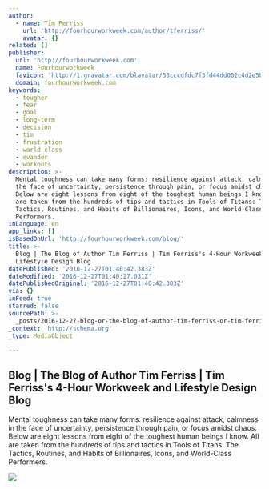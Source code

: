 ```yaml
---
author:
  - name: Tim Ferriss
    url: 'http://fourhourworkweek.com/author/tferriss/'
    avatar: {}
related: []
publisher:
  url: 'http://fourhourworkweek.com'
  name: Fourhourworkweek
  favicon: 'http://1.gravatar.com/blavatar/53cccdfdc7f3fd44dd002c4d2e5bc55e?s=32'
  domain: fourhourworkweek.com
keywords:
  - tougher
  - fear
  - goal
  - long-term
  - decision
  - tim
  - frustration
  - world-class
  - evander
  - workouts
description: >-
  Mental toughness can take many forms: resilience against attack, calmness in
  the face of uncertainty, persistence through pain, or focus amidst chaos.
  Below are eight lessons from eight of the toughest human beings I know. All
  are taken from the hundreds of tips and tactics in Tools of Titans: The
  Tactics, Routines, and Habits of Billionaires, Icons, and World-Class
  Performers.
inLanguage: en
app_links: []
isBasedOnUrl: 'http://fourhourworkweek.com/blog/'
title: >-
  Blog | The Blog of Author Tim Ferriss | Tim Ferriss's 4-Hour Workweek and
  Lifestyle Design Blog
datePublished: '2016-12-27T01:40:42.383Z'
dateModified: '2016-12-27T01:40:27.031Z'
datePublishedOriginal: '2016-12-27T01:40:42.383Z'
via: {}
inFeed: true
starred: false
sourcePath: >-
  _posts/2016-12-27-blog-or-the-blog-of-author-tim-ferriss-or-tim-ferrisss-4-hour.md
_context: 'http://schema.org'
_type: MediaObject

---
```

<article style=""><h1>Blog | The Blog of Author Tim Ferriss | Tim Ferriss's 4-Hour Workweek and Lifestyle Design Blog</h1><p>Mental toughness can take many forms: resilience against attack, calmness in the face of uncertainty, persistence through pain, or focus amidst chaos. Below are eight lessons from eight of the toughest human beings I know. All are taken from the hundreds of tips and tactics in Tools of Titans: The Tactics, Routines, and Habits of Billionaires, Icons, and World-Class Performers.</p><img src="https://fhww.files.wordpress.com/2016/12/quotes3.jpg?quality=80&amp;strip=all&amp;w=300&amp;strip=all" /></article>